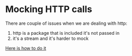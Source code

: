 # Mocking HTTP calls

There are couple of issues when we are dealing with http:

1. http is a package that is included it's not passed in
2. it's a stream and it's harder to mock

[Here is how to do it](https://app.pluralsight.com/player?course=mocha-javascript-testing-nodejs&author=jonathan-mills&name=mocha-javascript-testing-nodejs-m5&clip=3&mode=live)